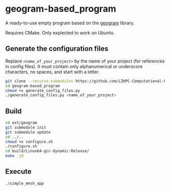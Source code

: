 # geogram-based_program
A ready-to-use empty program based on the [geogram](https://github.com/BrunoLevy/geogram) library.

Requires CMake. Only explected to work on Ubuntu.

## Generate the configuration files

Replace `<name_of_your_project>` by the name of your project (for references in config files).
It must contain only alphanumerical or underscore characters, no spaces, and start with a letter.

```bash
git clone --recurse-submodules https://github.com/LIHPC-Computational-Geometry/geogram-based_program.git
cd geogram-based_program
chmod +x generate_config_files.py
./generate_config_files.py <name_of_your_project>
```

## Build

```bash
cd ext/geogram
git submodule init
git submodule update
cd ../..
chmod +x configure.sh
./configure.sh
cd build/Linux64-gcc-dynamic-Release/
make -j8
```

## Execute

```bash
./simple_mesh_app
```